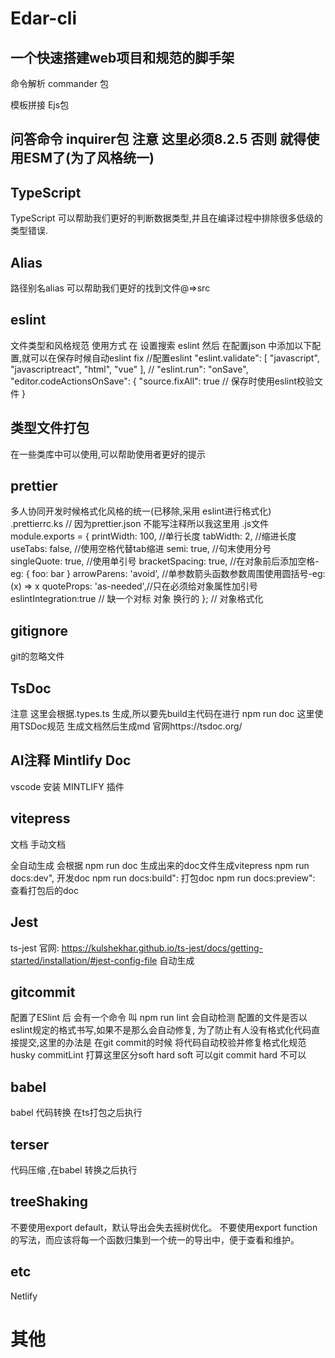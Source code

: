 # Edar-cli

## 一个快速搭建web项目和规范的脚手架


命令解析 commander 包

模板拼接 Ejs包

问答命令 inquirer包 注意 这里必须8.2.5 否则 就得使用ESM了(为了风格统一)
---
## TypeScript 
  TypeScript 可以帮助我们更好的判断数据类型,并且在编译过程中排除很多低级的类型错误.
## Alias
  路径别名alias 可以帮助我们更好的找到文件@=>src
## eslint
  文件类型和风格规范
  使用方式 在 设置搜索 eslint 然后 在配置json 中添加以下配置,就可以在保存时候自动eslint fix
    //配置eslint
  "eslint.validate": [
    "javascript",
    "javascriptreact",
    "html",
    "vue"
  ],
  // "eslint.run": "onSave",
  "editor.codeActionsOnSave": {
    "source.fixAll": true // 保存时使用eslint校验文件
  }
## 类型文件打包
  在一些类库中可以使用,可以帮助使用者更好的提示
## prettier
  多人协同开发时候格式化风格的统一(已移除,采用 eslint进行格式化)
  .prettierrc.ks 
  // 因为prettier.json 不能写注释所以我这里用 .js文件
module.exports = {
  printWidth: 100, //单行长度
  tabWidth: 2, //缩进长度
  useTabs: false, //使用空格代替tab缩进
  semi: true, //句末使用分号
  singleQuote: true, //使用单引号
  bracketSpacing: true, //在对象前后添加空格-eg: { foo: bar }
  arrowParens: 'avoid', //单参数箭头函数参数周围使用圆括号-eg: (x) => x
  quoteProps: 'as-needed',//只在必须给对象属性加引号
  eslintIntegration:true
  // 缺一个对标 对象 换行的
};
// 对象格式化

## gitignore
  git的忽略文件
## TsDoc
  注意 这里会根据.types.ts 生成,所以要先build主代码在进行 npm run doc
  这里使用TSDoc规范 生成文档然后生成md 官网https://tsdoc.org/

## AI注释 Mintlify Doc
 vscode  安装 MINTLIFY 插件

## vitepress
  文档 手动文档

  全自动生成
  会根据 npm run doc  生成出来的doc文件生成vitepress
  npm run docs:dev", 开发doc
  npm run docs:build": 打包doc
  npm run docs:preview": 查看打包后的doc

## Jest 
ts-jest 官网: https://kulshekhar.github.io/ts-jest/docs/getting-started/installation/#jest-config-file
自动生成

## gitcommit
配置了ESlint 后 会有一个命令 叫 npm run lint 会自动检测 配置的文件是否以eslint规定的格式书写,如果不是那么会自动修复,
为了防止有人没有格式化代码直接提交,这里的办法是 在git commit的时候 将代码自动校验并修复格式化规范
 husky commitLint
 打算这里区分soft hard soft 可以git commit  hard 不可以

## babel
babel 代码转换 在ts打包之后执行

## terser
代码压缩 ,在babel 转换之后执行

## treeShaking
不要使用export default，默认导出会失去摇树优化。
不要使用export function的写法，而应该将每一个函数归集到一个统一的导出中，便于查看和维护。

etc
------
 Netlify
# 其他

